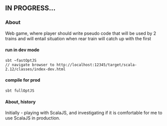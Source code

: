 ## IN PROGRESS...

### About
Web game, where player should write pseudo code 
that will be used by 2 trains and will entail situation 
when rear train will catch up with the first

#### run in dev mode
```
sbt ~fastOptJS
// navigate browser to http://localhost:12345/target/scala-2.12/classes/index-dev.html
```

#### compile for prod
```
sbt fullOptJS
```

#### About, history
Initially - playing with ScalaJS, and investigating if it is 
comfortable for me to use ScalaJS in production.
